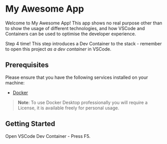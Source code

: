 # My Awesome App

Welcome to My Awesome App! This app shows no real purpose other than to show the usage of different technologies, and how VSCode and Containers can be used to optimise the developer experience.

Step 4 time! This step introduces a Dev Container to the stack - remember to open this project *as a dev container* in VSCode.

## Prerequisites

Please ensure that you have the following services installed on your machine:

- [Docker](https://docs.docker.com/get-docker/)

> **Note**: To use Docker Desktop professionally you will require a License, it is available freely for personal usage.

## Getting Started

Open VSCode Dev Container - Press F5.
